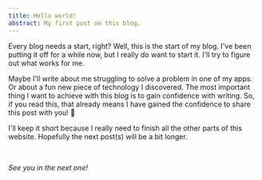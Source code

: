```yaml
---
title: Hello world!
abstract: My first post on this blog.
---
```


Every blog needs a start, right? Well, this is the start of my blog. I've been putting it off for a while now, but I really do want to start it. I'll try to figure out what works for me.

Maybe I'll write about me struggling to solve a problem in one of my apps. Or about a fun new piece of technology I discovered. The most important thing I want to achieve with this blog is to gain confidence with writing. So, if you read this, that already means I have gained the confidence to share this post with you! 🎉

I'll keep it short because I really need to finish all the other parts of this website. Hopefully the next post(s) will be a bit longer.

<br>

_See you in the next one!_
